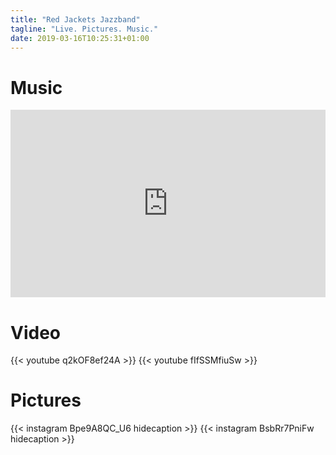 ```yaml
---
title: "Red Jackets Jazzband"
tagline: "Live. Pictures. Music."
date: 2019-03-16T10:25:31+01:00
---
```


# Music
<iframe width="100%" height="300" scrolling="no" frameborder="no" allow="autoplay" src="https://w.soundcloud.com/player/?url=https%3A//api.soundcloud.com/playlists/4099638&color=%23ff5500&auto_play=false&hide_related=false&show_comments=true&show_user=true&show_reposts=false&show_teaser=true&visual=true"></iframe>

# Video
{{< youtube q2kOF8ef24A >}}
{{< youtube fIfSSMfiuSw >}}

# Pictures
{{< instagram Bpe9A8QC_U6 hidecaption >}}
{{< instagram BsbRr7PniFw hidecaption >}}

